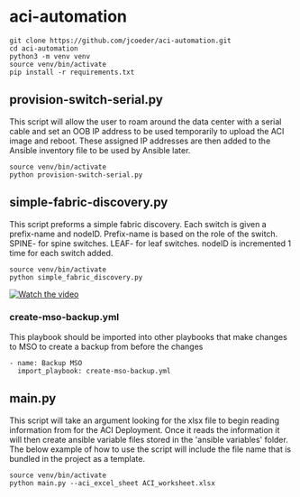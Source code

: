 # aci-automation

```
git clone https://github.com/jcoeder/aci-automation.git
cd aci-automation
python3 -m venv venv
source venv/bin/activate
pip install -r requirements.txt
```

## provision-switch-serial.py

This script will allow the user to roam around the data center with a serial cable and set an OOB IP address to be used temporarily to upload the ACI image and reboot.  These assigned IP addresses are then added to the Ansible inventory file to be used by Ansible later. 

```
source venv/bin/activate
python provision-switch-serial.py
```


## simple-fabric-discovery.py

This script preforms a simple fabric discovery.  Each switch is given a prefix-name and nodeID.  Prefix-name is based on the role of the switch.  SPINE- for spine switches.  LEAF- for leaf switches.  nodeID is incremented 1 time for each switch added.  

```
source venv/bin/activate
python simple_fabric_discovery.py
```
[![Watch the video](https://img.youtube.com/vi/uX1M9PI6t1Y/hqdefault.jpg)](https://www.youtube.com/watch?v=uX1M9PI6t1Y)


### create-mso-backup.yml

This playbook should be imported into other playbooks that make changes to MSO to create a backup from before the changes

```
- name: Backup MSO
  import_playbook: create-mso-backup.yml
```


## main.py

This script will take an argument looking for the xlsx file to begin reading information from for the ACI Deployment.  Once it reads the information it will then create ansible variable files stored in the 'ansible variables' folder. The below example of how to use the script will include the file name that is bundled in the project as a template.

```
source venv/bin/activate
python main.py --aci_excel_sheet ACI_worksheet.xlsx
```
